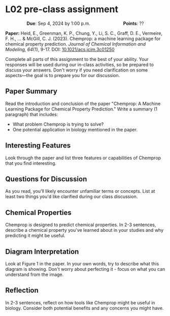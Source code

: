# L02 pre-class assignment

<p style="text-align: center;">
 <object hspace="50">
 <strong>Due</strong></a>: Sep 4, 2024 by 1:00 p.m.
 </object>
 <object hspace="50">
 <strong>Points</strong></a>: ??
 </object>
</p>

**Paper:** Heid, E., Greenman, K. P., Chung, Y., Li, S. C., Graff, D. E., Vermeire, F. H., ... & McGill, C. J. (2023). Chemprop: a machine learning package for chemical property prediction. *Journal of Chemical Information and Modeling, 64*(1), 9-17. DOI: [10.1021/acs.jcim.3c01250](https://doi.org/10.1021/acs.jcim.3c01250)

Complete all parts of this assignment to the best of your ability.
Your responses will be used during our in-class activities, so be prepared to discuss your answers.
Don't worry if you need clarification on some aspects&mdash;the goal is to prepare you for our discussion.

## Paper Summary

Read the introduction and conclusion of the paper "Chemprop: A Machine Learning Package for Chemical Property Prediction."
Write a summary (1 paragraph) that includes:

-   What problem Chemprop is trying to solve?
-   One potential application in biology mentioned in the paper.

## Interesting Features

Look through the paper and list three features or capabilities of Chemprop that you find interesting.

## Questions for Discussion

As you read, you'll likely encounter unfamiliar terms or concepts.
List at least two things you'd like clarified during our class discussion.

## Chemical Properties

Chemprop is designed to predict chemical properties.
In 2-3 sentences, describe a chemical property you've learned about in your studies and why predicting it might be useful.

## Diagram Interpretation

Look at Figure 1 in the paper.
In your own words, try to describe what this diagram is showing.
Don't worry about perfecting it - focus on what you can understand from the image.

## Reflection

In 2-3 sentences, reflect on how tools like Chemprop might be useful in biology.
Consider both potential benefits and any concerns you might have.
